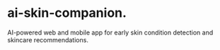 # ai-skin-companion.
AI-powered web and mobile app for early skin condition detection and skincare recommendations.
